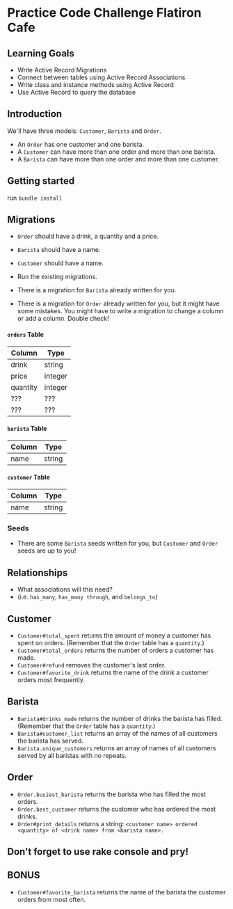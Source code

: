 # Practice Code Challenge Flatiron Cafe

## Learning Goals

- Write Active Record Migrations
- Connect between tables using Active Record Associations
- Write class and instance methods using Active Record
- Use Active Record to query the database

## Introduction

We'll have three models: `Customer`, `Barista` and `Order`.

* An `Order` has one customer and one barista.
* A `Customer` can have more than one order and more than one barista.
* A `Barista` can have more than one order and more than one customer.

## Getting started 

run `bundle install`

## Migrations 

- `Order` should have a drink, a quantity and a price.

- `Barista` should have a name.

- `Customer` should have a name.

* Run the existing migrations.

* There is a migration for `Barista` already written for you.
* There is a migration for `Order` already written for you, but it might have some mistakes. You might have to write a migration to change a column or add a column. Double check!

#### `orders` Table

| Column | Type |
| --- | --- |
| drink | string |
| price | integer |
| quantity| integer|
| ???   |  ???    |
| ???   |  ???    |

#### `barista` Table

| Column | Type |
| --- | --- |
| name | string |

#### `customer` Table

| Column | Type |
| --- | --- |
| name | string |

### Seeds
* There are some `Barista` seeds written for you, but `Customer` and `Order` seeds are up to you!
  
## Relationships

- What associations will this need?
- (i.e. `has_many`, `has_many through`, and `belongs_to`)

## Customer

* `Customer#total_spent` returns the amount of money a customer has spent on orders. (Remember that the `Order` table has a `quantity`.)
* `Customer#total_orders` returns the number of orders a customer has made.
* `Customer#refund` removes the customer's last order.
* `Customer#favorite_drink` returns the name of the drink a customer orders most frequently.

## Barista

* `Barista#drinks_made` returns the number of drinks the barista has filled. (Remember that the `Order` table has a `quantity`.)
* `Barista#customer_list` returns an array of the names of all customers the barista has served.
* `Barista.unique_customers` returns an array of names of all customers served by all baristas with no repeats.

## Order

* `Order.busiest_barista` returns the barista who has filled the most orders.
* `Order.best_customer` returns the customer who has ordered the most drinks.
* `Order#print_details` returns a string: `<customer name> ordered <quantity> of <drink name> from <barista name>.`

## Don't forget to use rake console and pry!

## BONUS

* `Customer#favorite_barista` returns the name of the barista the customer orders from most often.
